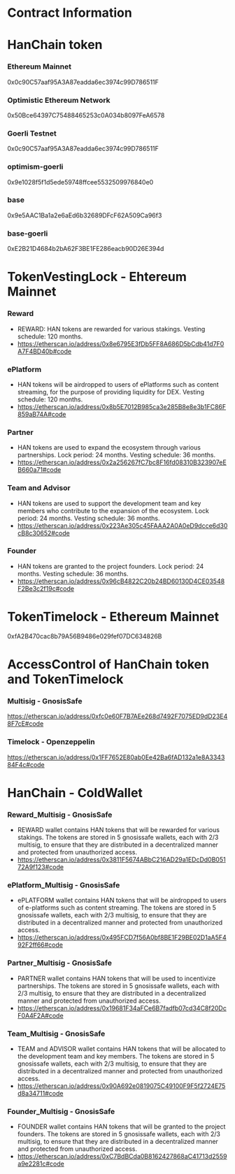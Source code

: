 # Contract Information

# HanChain token

### Ethereum Mainnet

0x0c90C57aaf95A3A87eadda6ec3974c99D786511F

### Optimistic Ethereum Network

0x50Bce64397C75488465253c0A034b8097FeA6578

### Goerli Testnet

0x0c90C57aaf95A3A87eadda6ec3974c99D786511F

### optimism-goerli

0x9e1028f5f1d5ede59748ffcee5532509976840e0

### base

0x9e5AAC1Ba1a2e6aEd6b32689DFcF62A509Ca96f3

### base-goerli

0xE2B21D4684b2bA62F3BE1FE286eacb90D26E394d

# TokenVestingLock - Ehtereum Mainnet

### Reward
- REWARD: HAN tokens are rewarded for various stakings. Vesting schedule: 120 months.
- https://etherscan.io/address/0x8e6795E3fDb5FF8A686D5bCdb41d7F0A7F4BD40b#code

### ePlatform
- HAN tokens will be airdropped to users of ePlatforms such as content streaming, for the purpose of providing liquidity for DEX. Vesting schedule: 120 months.
- https://etherscan.io/address/0x8b5E7012B985ca3e285B8e8e3b1FC86F859aB74A#code

### Partner
- HAN tokens are used to expand the ecosystem through various partnerships. Lock period: 24 months. Vesting schedule: 36 months.
- https://etherscan.io/address/0x2a256267fC7bc8F16fd08310B323907eEB660a71#code

### Team and Advisor
- HAN tokens are used to support the development team and key members who contribute to the expansion of the ecosystem. Lock period: 24 months. Vesting schedule: 36 months.
- https://etherscan.io/address/0x223Ae305c45FAAA2A0A0eD9dcce6d30cB8c30652#code

### Founder
- HAN tokens are granted to the project founders. Lock period: 24 months. Vesting schedule: 36 months.
- https://etherscan.io/address/0x96cB4822C20b24BD60130D4CE03548F2Be3c2f19c#code

# TokenTimelock - Ethereum Mainnet

0xfA2B470cac8b79A56B9486e029fef07DC634826B

# AccessControl of HanChain token and TokenTimelock

### Multisig - GnosisSafe

https://etherscan.io/address/0xfc0e60F7B7AEe268d7492F7075ED9dD23E48F7cE#code

### Timelock - Openzeppelin

https://etherscan.io/address/0x1FF7652E80ab0Ee42Ba6fAD132a1e8A334384F4c#code

# HanChain - ColdWallet

### Reward_Multisig - GnosisSafe
- REWARD wallet contains HAN tokens that will be rewarded for various stakings. The tokens are stored in 5 gnosissafe wallets, each with 2/3 multisig, to ensure that they are distributed in a decentralized manner and protected from unauthorized access.
- https://etherscan.io/address/0x3811F5674ABbC216AD29a1EDcDd0B05172A9f123#code

### ePlatform_Multisig - GnosisSafe
- ePLATFORM wallet contains HAN tokens that will be airdropped to users of e-platforms such as content streaming. The tokens are stored in 5 gnosissafe wallets, each with 2/3 multisig, to ensure that they are distributed in a decentralized manner and protected from unauthorized access.
- https://etherscan.io/address/0x495FCD7f56A0bf8BE1F29BE02D1aA5F492F2ff66#code

### Partner_Multisig - GnosisSafe
- PARTNER wallet contains HAN tokens that will be used to incentivize partnerships. The tokens are stored in 5 gnosissafe wallets, each with 2/3 multisig, to ensure that they are distributed in a decentralized manner and protected from unauthorized access.
- https://etherscan.io/address/0x19681F34aFCe6B7fadfb07cd34C8f20DcF0A4F2A#code

### Team_Multisig - GnosisSafe
- TEAM and ADVISOR wallet contains HAN tokens that will be allocated to the development team and key members. The tokens are stored in 5 gnosissafe wallets, each with 2/3 multisig, to ensure that they are distributed in a decentralized manner and protected from unauthorized access.
- https://etherscan.io/address/0x90A692e0819075C49100F9F5f2724E75d8a34711#code

### Founder_Multisig - GnosisSafe
- FOUNDER wallet contains HAN tokens that will be granted to the project founders. The tokens are stored in 5 gnosissafe wallets, each with 2/3 multisig, to ensure that they are distributed in a decentralized manner and protected from unauthorized access. 
- https://etherscan.io/address/0xC7BdBCda0B8162427868aC41713d2559a9e2281c#code
